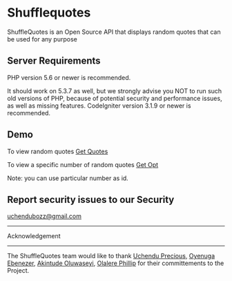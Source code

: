 # Shufflequotes
ShuffleQuotes is an Open Source API that displays random quotes that can be used for any purpose


## Server Requirements
PHP version 5.6 or newer is recommended.

It should work on 5.3.7 as well, but we strongly advise you NOT to run
such old versions of PHP, because of potential security and performance
issues, as well as missing features.
CodeIgniter version 3.1.9 or newer is recommended.


## Demo


To view random quotes [Get Quotes](https://shufflequotes.herokuapp.com/quotes/)

To view a specific number of random quotes [Get Opt](https://shufflequotes.herokuapp.com/quotes/?id=2)

Note: you can use particular number as id.

## Report security issues to our Security 
[uchendubozz@gmail.com](mailto:uchendubozz@gmail.com)

***************
Acknowledgement
***************

The ShuffleQuotes team would like to thank [Uchendu Precious](mailto:uchendubozz@gmail.com), [Oyenuga Ebenezer](mailto:ebene1987@gmail.com), [Akintude Oluwaseyi](mailto:seyiboyvvu@gmail.com), [Olalere Phillip](mailto:olalerephilip@gmail.com) for their committements to the Project.
